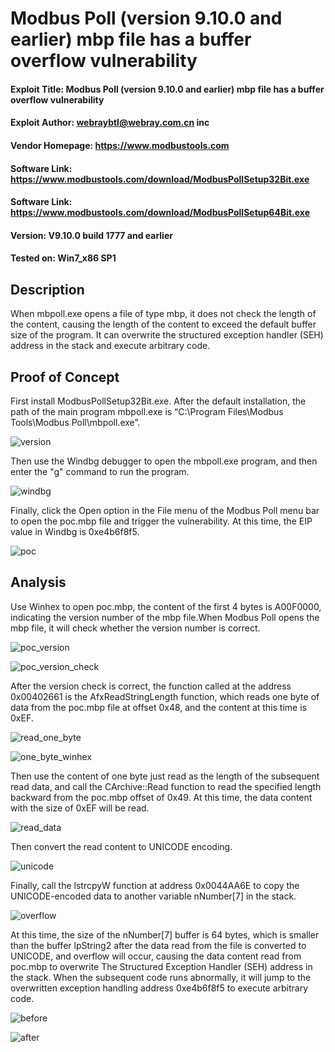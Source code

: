 # Modbus Poll (version 9.10.0 and earlier) mbp file has a buffer overflow vulnerability
#### Exploit Title: Modbus Poll (version 9.10.0 and earlier) mbp file has a buffer overflow vulnerability
#### Exploit Author: webraybtl@webray.com.cn inc
#### Vendor Homepage: https://www.modbustools.com
#### Software Link: https://www.modbustools.com/download/ModbusPollSetup32Bit.exe
#### Software Link:  https://www.modbustools.com/download/ModbusPollSetup64Bit.exe
#### Version: V9.10.0 build 1777 and earlier
#### Tested on: Win7_x86 SP1
## Description
When mbpoll.exe opens a file of type mbp, it does not check the length of the content, causing the length of the content to exceed the default buffer size of the program. It can overwrite the structured exception handler (SEH) address in the stack and execute arbitrary code.

## Proof of Concept
First install ModbusPollSetup32Bit.exe. After the default installation, the path of the main program mbpoll.exe is “C:\Program Files\Modbus Tools\Modbus Poll\mbpoll.exe”.

![version](./images/image1.png)

Then use the Windbg debugger to open the mbpoll.exe program, and then enter the "g" command to run the program.

![windbg](./images/image2.png)

Finally, click the Open option in the File menu of the Modbus Poll menu bar to open the poc.mbp file and trigger the vulnerability. At this time, the EIP value in Windbg is 0xe4b6f8f5.

![poc](./images/image3.png)

## Analysis
Use Winhex to open poc.mbp, the content of the first 4 bytes is A00F0000, indicating the version number of the mbp file.When Modbus Poll opens the mbp file, it will check whether the version number is correct.

![poc_version](./images/image4.png)

![poc_version_check](./images/image5.png)

After the version check is correct, the function called at the address 0x00402661 is the AfxReadStringLength function, which reads one byte of data from the poc.mbp file at offset 0x48, and the content at this time is 0xEF.

![read_one_byte](./images/image6.png)

![one_byte_winhex](./images/image7.png)

Then use the content of one byte just read as the length of the subsequent read data, and call the CArchive::Read function to read the specified length backward from the poc.mbp offset of 0x49. At this time, the data content with the size of 0xEF will be read.

![read_data](./images/image8.png)

Then convert the read content to UNICODE encoding.

![unicode](./images/image9.png)

Finally, call the lstrcpyW function at address 0x0044AA6E to copy the UNICODE-encoded data to another variable nNumber[7] in the stack.

![overflow](./images/image10.png)

At this time, the size of the nNumber[7] buffer is 64 bytes, which is smaller than the buffer lpString2 after the data read from the file is converted to UNICODE, and overflow will occur, causing the data content read from poc.mbp to overwrite The Structured Exception Handler (SEH) address in the stack. When the subsequent code runs abnormally, it will jump to the overwritten exception handling address 0xe4b6f8f5 to execute arbitrary code.

![before](./images/image11.png)

![after](./images/image12.png)
